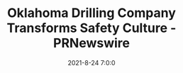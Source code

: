---
"title": "Oklahoma Drilling Company Transforms Safety Culture - PRNewswire"
"date": "2021-8-24 7:0:0"
"feed_name": "GOOGLENEWS"
"feed_website": "https://news.google.com/search?q=drilling%2Bincident&hl=en-US&gl=US&ceid=US:en"
"feed_rss": "https://news.google.com/rss/search?q=drilling%2Bincident&hl=en-US&gl=US&ceid=US:en"
"link": "https://www.prnewswire.com/news-releases/oklahoma-drilling-company-transforms-safety-culture-301362225.html"
"file": "_posts/2021-8-24-7-0-0_GOOGLENEWS_6155c7db12f2e7f34aa2deda9e966bf9c0a65e6f.md"
"accident": "0"
"drilling": "0"
"dead": "0"
"injured": "0"
---